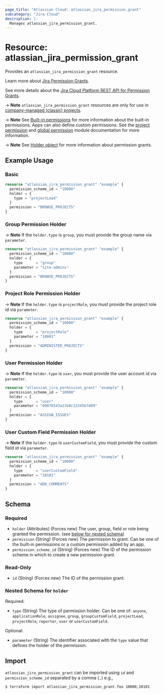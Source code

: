 ```yaml
---
page_title: "Atlassian Cloud: atlassian_jira_permission_grant"
subcategory: "Jira Cloud"
description: |-
  Manages atlassian_jira_permission_grant.
---
```


# Resource: atlassian_jira_permission_grant

Provides an `atlassian_jira_permission_grant` resource.

Learn more about [Jira Permission Grants](https://support.atlassian.com/jira-cloud-administration/docs/manage-global-permissions/).

See more details about the [Jira Cloud Platform REST API for Permission Grants](https://developer.atlassian.com/cloud/jira/platform/rest/v3/api-group-permission-schemes/#api-rest-api-3-permissionscheme-schemeid-permission-get).

-> **Note** `atlassian_jira_permission_grant` resources are only for use in [company-managed (classic) projects](https://support.atlassian.com/jira-software-cloud/docs/what-are-team-managed-and-company-managed-projects/).

-> **Note** See [Built-in permissions](https://developer.atlassian.com/cloud/jira/platform/rest/v3/api-group-permission-schemes/#built-in-permissions) for more information about the built-in permissions. Apps can also define custom permissions. See the [project permission](https://developer.atlassian.com/cloud/jira/platform/modules/project-permission/) and [global permission](https://developer.atlassian.com/cloud/jira/platform/modules/global-permission/) module documentation for more information.

-> **Note** See [Holder object](https://developer.atlassian.com/cloud/jira/platform/rest/v3/api-group-permission-schemes/#about-permission-schemes-and-grants) for more information about permission grants.

## Example Usage

### Basic

```terraform
resource "atlassian_jira_permission_grant" "example" {
  permission_scheme_id = "10000"
  holder = {
    type = "projectLead"
  }
  permission = "BROWSE_PROJECTS"
}
```

### Group Permission Holder

-> **Note** If the `holder.type` is `group`, you must provide the group name via `parameter`.

```terraform
resource "atlassian_jira_permission_grant" "example" {
  permission_scheme_id = "10000"
  holder = {
    type      = "group"
    parameter = "site-admins"
  }
  permission = "BROWSE_PROJECTS"
}
```

### Project Role Permission Holder

-> **Note** If the `holder.type` is `projectRole`, you must provide the project role id via `parameter`.

```terraform
resource "atlassian_jira_permission_grant" "example" {
  permission_scheme_id = "10000"
  holder = {
    type      = "projectRole"
    parameter = "10001"
  }
  permission = "ADMINISTER_PROJECTS"
}
```

### User Permission Holder

-> **Note** If the `holder.type` is `user`, you must provide the user account id via `parameter`.

```terraform
resource "atlassian_jira_permission_grant" "example" {
  permission_scheme_id = "10000"
  holder = {
    type      = "user"
    parameter = "09876543a21b0c1234567d89"
  }
  permission = "ASSIGN_ISSUES"
}
```

### User Custom Field Permission Holder

-> **Note** If the `holder.type` is `userCustomField`, you must provide the custom field id via `parameter`.

```terraform
resource "atlassian_jira_permission_grant" "example" {
  permission_scheme_id = "10000"
  holder = {
    type      = "userCustomField"
    parameter = "10101"
  }
  permission = "ADD_COMMENTS"
}
```

<!-- schema generated by tfplugindocs -->
## Schema

### Required

- `holder` (Attributes) (Forces new) The user, group, field or role being granted the permission. (see [below for nested schema](#nestedatt--holder))
- `permission` (String) (Forces new) The permission to grant. Can be one of the built-in permissions or a custom permission added by an app.
- `permission_scheme_id` (String) (Forces new) The ID of the permission scheme in which to create a new permission grant.

### Read-Only

- `id` (String) (Forces new) The ID of the permission grant.

<a id="nestedatt--holder"></a>
### Nested Schema for `holder`

Required:

- `type` (String) The type of permission holder. Can be one of: `anyone`, `applicationRole`, `assignee`, `group`, `groupCustomField`, `projectLead`, `projectRole`, `reporter`, `user` or `userCustomField`.

Optional:

- `parameter` (String) The identifier associated with the `type` value that defines the holder of the permission.

## Import

`atlassian_jira_permission_grant` can be imported using `id` and `permission_scheme_id` separated by a comma (`,`) e.g.,

```sh
$ terraform import atlassian_jira_permission_grant.foo 10000,10101
```
